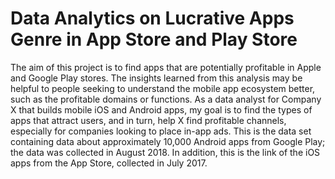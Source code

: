 # Data Analytics on Lucrative Apps Genre in App Store and Play Store

The aim of this project is to find apps that are potentially profitable in Apple and Google Play stores. The insights learned from this analysis may be helpful to people seeking to understand the mobile app ecosystem better, such as the profitable domains or functions.
As a data analyst for Company X that builds mobile iOS and Android apps, my goal is to find the types of apps that attract users, and in turn, help X find profitable channels, especially for companies looking to place in-app ads.
This is the data set containing data about approximately 10,000 Android apps from Google Play; the data was collected in August 2018. In addition, this is the link of the iOS apps from the App Store, collected in July 2017.
